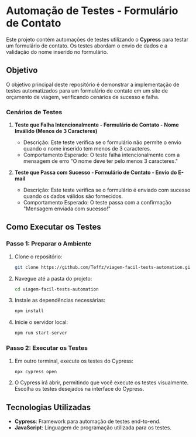 # Automação de Testes - Formulário de Contato

Este projeto contém automações de testes utilizando o **Cypress** para testar um formulário de contato. Os testes abordam o envio de dados e a validação do nome inserido no formulário.

## Objetivo

O objetivo principal deste repositório é demonstrar a implementação de testes automatizados para um formulário de contato em um site de orçamento de viagem, verificando cenários de sucesso e falha.

### Cenários de Testes

1. **Teste que Falha Intencionalmente - Formulário de Contato - Nome Inválido (Menos de 3 Caracteres)**  
   - Descrição: Este teste verifica se o formulário não permite o envio quando o nome inserido tem menos de 3 caracteres. 
   - Comportamento Esperado: O teste falha intencionalmente com a mensagem de erro "O nome deve ter pelo menos 3 caracteres."

2. **Teste que Passa com Sucesso - Formulário de Contato - Envio do E-mail**  
   - Descrição: Este teste verifica se o formulário é enviado com sucesso quando os dados válidos são fornecidos.
   - Comportamento Esperado: O teste passa com a confirmação "Mensagem enviada com sucesso!"

## Como Executar os Testes

### Passo 1: Preparar o Ambiente

1. Clone o repositório:
    ```bash
    git clone https://github.com/Teffz/viagem-facil-tests-automation.git
    ```

2. Navegue até a pasta do projeto:
    ```bash
    cd viagem-facil-tests-automation
    ```

3. Instale as dependências necessárias:
    ```bash
    npm install
    ```

4. Inicie o servidor local:
    ```bash
    npm run start-server
    ```

### Passo 2: Executar os Testes

1. Em outro terminal, execute os testes do Cypress:
    ```bash
    npx cypress open
    ```

2. O Cypress irá abrir, permitindo que você execute os testes visualmente. Escolha os testes desejados na interface do Cypress.

## Tecnologias Utilizadas

- **Cypress**: Framework para automação de testes end-to-end.
- **JavaScript**: Linguagem de programação utilizada para os testes.

